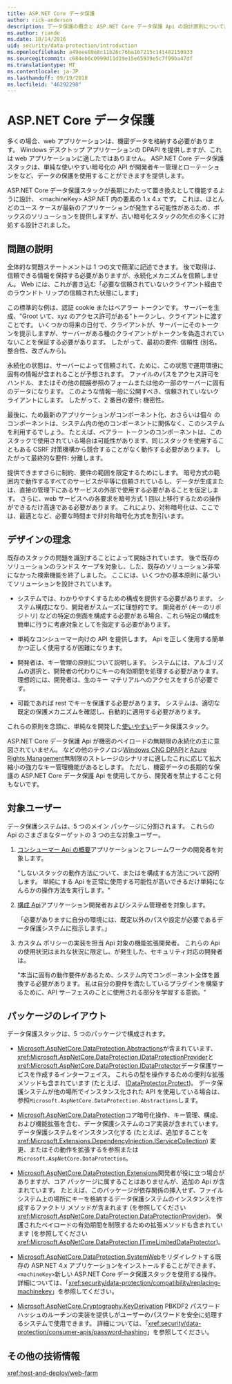 ```yaml
---
title: ASP.NET Core データ保護
author: rick-anderson
description: データ保護の概念と ASP.NET Core データ保護 Api の設計原則について説明します。
ms.author: riande
ms.date: 10/14/2016
uid: security/data-protection/introduction
ms.openlocfilehash: a49eee89e8c11b26c76ba167215c141482159933
ms.sourcegitcommit: c684eb6c0999d11d19e15e65939e5c7f99ba47df
ms.translationtype: MT
ms.contentlocale: ja-JP
ms.lasthandoff: 09/19/2018
ms.locfileid: "46292298"
---
```

# <a name="aspnet-core-data-protection"></a>ASP.NET Core データ保護

多くの場合、web アプリケーションは、機密データを格納する必要があります。 Windows デスクトップ アプリケーションの DPAPI を提供しますが、これは web アプリケーションに適したではありません。 ASP.NET Core データ保護スタックは、単純な使いやすい暗号化の API が開発者キー管理とローテーションをなど、データの保護を使用することができますを提供します。

ASP.NET Core データ保護スタックが長期にわたって置き換えとして機能するように設計、 &lt;machineKey&gt; ASP.NET 内の要素の 1.x 4.x です。 これは、ほとんどのユース ケースが最新のアプリケーションが発生する可能性があるため、ボックスのソリューションを提供しますが、古い暗号化スタックの欠点の多くに対処する設計されました。

## <a name="problem-statement"></a>問題の説明

全体的な問題ステートメントは 1 つの文で簡潔に記述できます。 後で取得は、信頼できる情報を保持する必要がありますが、永続化メカニズムを信頼しません。 Web には、これが書き込む「必要な信頼されていないクライアント経由でのラウンドト リップの信頼された状態にします」

この標準的な例は、認証 cookie またはベアラー トークンです。 サーバーを生成、"Groot いて、xyz のアクセス許可がある"トークンし、クライアントに渡すことです。 いくつかの将来の日付で、クライアントが、サーバーにそのトークンを提示しますが、サーバーがある種のクライアントがトークンを偽造されていないことを保証する必要があります。 したがって、最初の要件: 信頼性 (別名。 整合性、改ざんから)。

永続化の状態は、サーバーによって信頼されて、ために、この状態で運用環境に固有の情報が含まれることが予想されます。 ファイルのパスをアクセス許可をハンドル、またはその他の間接参照のフォームまたは他の一部のサーバーに固有のデータになります。 このような情報一般に公開すべき、信頼されていないクライアントにします。 したがって、2 番目の要件: 機密性。

最後に、ため最新のアプリケーションがコンポーネント化、おさらいは個々 のコンポーネントは、システム内の他のコンポーネントに関係なく、このシステムを利用するでしょう。 たとえば、ベアラー トークンのコンポーネントは、このスタックで使用されている場合は可能性があります、同じスタックを使用することもある CSRF 対策機構から競合することがなく動作する必要があります。 したがって最終的な要件: 分離します。

提供できますさらに制約、要件の範囲を限定するためにします。 暗号方式の範囲内で動作するすべてのサービスが平等に信頼されているし、データが生成または、直接の管理下にあるサービスの外部で使用する必要があることを仮定します。 さらに、web サービスへの各要求を暗号方式 1 回以上移行するための操作ができるだけ高速である必要があります。 これにより、対称暗号化は、ここでは、最適となど、必要な時間まで非対称暗号化方式を割引います。

## <a name="design-philosophy"></a>デザインの理念

既存のスタックの問題を識別することによって開始されています。 後で既存のソリューションのランドス ケープを対象し、した、既存のソリューション非常になかった検索機能を終了しました。 ここには、いくつかの基本原則に基づいてソリューションを設計されています。

* システムでは、わかりやすくするための構成を提供する必要があります。 システム構成になり、開発者がスムーズに理想的です。 開発者が (キーのリポジトリ) などの特定の側面を構成する必要がある場合、これら特定の構成を簡単に行うに考慮対象としてを指定する必要があります。

* 単純なコンシューマー向けの API を提供します。 Api を正しく使用する簡単かつ正しく使用するが困難になります。

* 開発者は、キー管理の原則について説明します。 システムには、アルゴリズムの選択と、開発者の代わりにキーの有効期間を処理する必要があります。 理想的には、開発者は、生のキー マテリアルへのアクセスをすらが必要です。

* 可能であれば rest でキーを保護する必要があります。 システムは、適切な既定の保護メカニズムを確認し、自動的に適用する必要があります。

これらの原則を念頭に、単純なを開発した[使いやすい](xref:security/data-protection/using-data-protection)データ保護スタック。

ASP.NET Core データ保護 Api が機密のペイロードの無期限の永続化の主に意図されていません。 などの他のテクノロジ[Windows CNG DPAPI](https://msdn.microsoft.com/library/windows/desktop/hh706794%28v=vs.85%29.aspx)と[Azure Rights Management](https://docs.microsoft.com/rights-management/)無制限のストレージのシナリオに適したこれに応じて拡大縮小の強力なキー管理機能があるとします。 ただし、機密データの長期的な保護の ASP.NET Core データ保護 Api を使用してから、開発者を禁止すること何もないです。

## <a name="audience"></a>対象ユーザー

データ保護システムは、5 つのメイン パッケージに分割されます。 これらの Api のさまざまなターゲットの 3 つの主な対象ユーザー。

1. [コンシューマー Api の概要](xref:security/data-protection/consumer-apis/overview)アプリケーションとフレームワークの開発者を対象します。

   "しないスタックの動作方法について、またはを構成する方法について説明します。 単純にする Api を正常に使用する可能性が高いできるだけ単純になんらかの操作方法を実行します。"

2. [構成 Api](xref:security/data-protection/configuration/overview)アプリケーション開発者およびシステム管理者を対象します。

   「必要がありますに自分の環境には、既定以外のパスや設定が必要であるデータ保護システムに指示します。」

3. カスタム ポリシーの実装を担当 Api 対象の機能拡張開発者。 これらの Api の使用状況はまれな状況に限定し、が発生した、セキュリティ対応の開発者は。

   "本当に固有の動作要件があるため、システム内でコンポーネント全体を置換する必要があります。 私は自分の要件を満たしているプラグインを構築するために、API サーフェスのことに使用される部分を学習する意欲。"

## <a name="package-layout"></a>パッケージのレイアウト

データ保護スタックは、5 つのパッケージで構成されます。

* [Microsoft.AspNetCore.DataProtection.Abstractions](https://www.nuget.org/packages/Microsoft.AspNetCore.DataProtection.Abstractions/)が含まれています、<xref:Microsoft.AspNetCore.DataProtection.IDataProtectionProvider>と<xref:Microsoft.AspNetCore.DataProtection.IDataProtector>データ保護サービスを作成するインターフェイス。 これらの型を操作するための便利な拡張メソッドも含まれています (たとえば、 [IDataProtector.Protect](xref:Microsoft.AspNetCore.DataProtection.DataProtectionCommonExtensions.Protect*))。 データ保護システムが他の場所でインスタンス化された API を使用している場合は、参照`Microsoft.AspNetCore.DataProtection.Abstractions`します。

* [Microsoft.AspNetCore.DataProtection](https://www.nuget.org/packages/Microsoft.AspNetCore.DataProtection/)コア暗号化操作、キー管理、構成、および機能拡張を含む、データ保護システムのコア実装が含まれています。 データ保護システムをインスタンス化する (たとえば、追加することを<xref:Microsoft.Extensions.DependencyInjection.IServiceCollection>) 変更、またはその動作を拡張するを参照または`Microsoft.AspNetCore.DataProtection`。

* [Microsoft.AspNetCore.DataProtection.Extensions](https://www.nuget.org/packages/Microsoft.AspNetCore.DataProtection.Extensions/)開発者が役に立つ場合がありますが、コア パッケージに属することはありませんが、追加の Api が含まれています。 たとえば、このパッケージが依存関係の挿入せず、ファイル システム上の場所にキーを格納するデータ保護システムのインスタンスを作成するファクトリ メソッドが含まれます (を参照してください<xref:Microsoft.AspNetCore.DataProtection.DataProtectionProvider>)。 保護されたペイロードの有効期間を制限するための拡張メソッドも含まれています (を参照してください<xref:Microsoft.AspNetCore.DataProtection.ITimeLimitedDataProtector>)。

* [Microsoft.AspNetCore.DataProtection.SystemWeb](https://www.nuget.org/packages/Microsoft.AspNetCore.DataProtection.SystemWeb/)をリダイレクトする既存の ASP.NET 4.x アプリケーションをインストールすることができます、`<machineKey>`新しい ASP.NET Core データ保護スタックを使用する操作。 詳細については、「<xref:security/data-protection/compatibility/replacing-machinekey>」を参照してください。

* [Microsoft.AspNetCore.Cryptography.KeyDerivation](https://www.nuget.org/packages/Microsoft.AspNetCore.Cryptography.KeyDerivation/) PBKDF2 パスワード ハッシュのルーチンの実装を提供しがユーザーのパスワードを安全に処理するシステムで使用できます。 詳細については、「<xref:security/data-protection/consumer-apis/password-hashing>」を参照してください。

## <a name="additional-resources"></a>その他の技術情報

<xref:host-and-deploy/web-farm>
